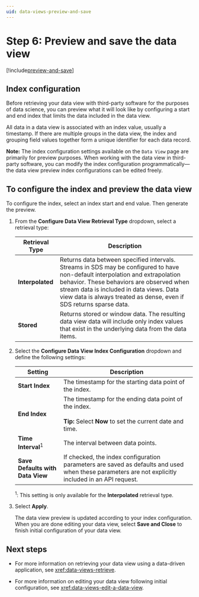 ```yaml
---
uid: data-views-preview-and-save
---
```


# Step 6: Preview and save the data view

[!include[preview-and-save](_includes/preview-and-save.md)]

## Index configuration

Before retrieving your data view with third-party software for the purposes of data science, you can preview what it will look like by configuring a start and end index that limits the data included in the data view.

All data in a data view is associated with an index value, usually a timestamp. If there are multiple groups in the data view, the index and grouping field values together form a unique identifier for each data record.

**Note:** The index configuration settings available on the `Data View` page are primarily for preview purposes. When working with the data view in third-party software, you can modify the index configuration programmatically—the data view preview index configurations can be edited freely.

## To configure the index and preview the data view

To configure the index, select an index start and end value. Then generate the preview.

1. From the **Configure Data View Retrieval Type** dropdown, select a retrieval type:

	| Retrieval Type | Description |
	|--|--|
	| **Interpolated** | Returns data between specified intervals. Streams in SDS may be configured to have non-default interpolation and extrapolation behavior. These behaviors are observed when stream data is included in data views. Data view data is always treated as dense, even if SDS returns sparse data. |
	| **Stored** | Returns stored or window data. The resulting data view data will include only index values that exist in the underlying data from the data items. |

1. Select the **Configure Data View Index Configuration** dropdown and define the following settings:

	| Setting | Description | 
	|--|--|
	| **Start Index** | The timestamp for the starting data point of the index. |
	| **End Index** | The timestamp for the ending data point of the index.<br><br>**Tip:** Select **Now** to set the current date and time. |
	| **Time Interval**<sup>1</sup> | The interval between data points. |
	| **Save Defaults with Data View** | If checked, the index configuration parameters are saved as defaults and used when these parameters are not explicitly included in an API request. |

	<sup>1</sup>: This setting is only available for the **Interpolated** retrieval type. 

1. Select **Apply**.

	The data view preview is updated according to your index configuration. When you are done editing your data view, select **Save and Close** to finish initial configuration of your data view.

## Next steps

- For more information on retrieving your data view using a data-driven application, see <xref:data-views-retrieve>. 

- For more information on editing your data view following initial configuration, see <xref:data-views-edit-a-data-view>.
